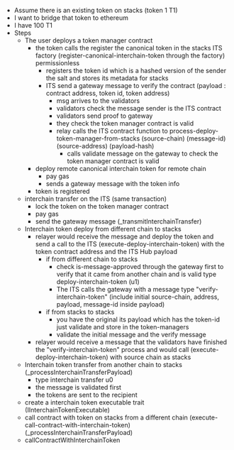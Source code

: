 - Assume there is an existing token on stacks (token 1 T1)
- I want to bridge that token to ethereum
- I have 100 T1
- Steps
  - The user deploys a token manager contract
    - the token calls the register the canonical token in the stacks ITS factory (register-canonical-interchain-token through the factory) permissionless
      - registers the token id which is a hashed version of the sender the salt and stores its metadata for stacks
      - ITS send a gateway message to verify the contract (payload : contract address, token id, token address)
        - msg arrives to the validators
        - validators check the message sender is the ITS contract
        - validators send proof to gateway
        - they check the token manager contract is valid
        - relay calls the ITS contract function to process-deploy-token-manager-from-stacks (source-chain) (message-id) (source-address) (payload-hash)
          - calls validate message on the gateway to check the token manager contract is valid
    - deploy remote canonical interchain token for remote chain
      - pay gas
      - sends a gateway message with the token info
    - token is registered
  - interchain transfer on the ITS (same transaction)
    - lock the token on the token manager contract
    - pay gas
    - send the gateway message (\_transmitInterchainTransfer)
  - Interchain token deploy from different chain to stacks
    - relayer would receive the message and deploy the token and send a call to the ITS (execute-deploy-interchain-token) with the token contract address and the ITS Hub payload
      - if from different chain to stacks
        - check is-message-approved through the gateway first to verify that it came from another chain and is valid type deploy-interchain-token (u1)
        - The ITS calls the gateway with a message type "verify-interchain-token" (include initial source-chain, address, payload, message-id inside payload)
      - if from stacks to stacks
        - you have the original its payload which has the token-id just validate and store in the token-managers
        - validate the initial message and the verify message
    - relayer would receive a message that the validators have finished the "verify-interchain-token" process and would call (execute-deploy-interchain-token) with source chain as stacks
  - Interchain token transfer from another chain to stacks (\_processInterchainTransferPayload)
    - type interchain transfer u0
    - the message is validated first
    - the tokens are sent to the recipient
  - create a interchain token executable trait (IInterchainTokenExecutable)
  - call contract with token on stacks from a different chain (execute-call-contract-with-interchain-token) (\_processInterchainTransferPayload)
  - callContractWithInterchainToken
